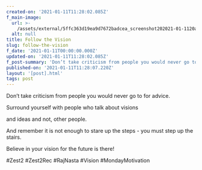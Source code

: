 ```yaml
---
created-on: '2021-01-11T11:28:02.085Z'
f_main-image:
  url: >-
    /assets/external/5ffc363d19ea9d7672badcea_screenshot202021-01-1120at2011.27.50.png
  alt: null
title: Follow the Vision
slug: follow-the-vision
f_date: '2021-01-11T00:00:00.000Z'
updated-on: '2021-01-11T11:28:02.085Z'
f_post-summary: 'Don’t take criticism from people you would never go to for advice. '
published-on: '2021-01-11T11:28:07.220Z'
layout: '[post].html'
tags: post
---
```


Don’t take criticism from people you would never go to for advice.

Surround yourself with people who talk about visions

and ideas and not, other people.

And remember it is not enough to stare up the steps - you must step up the stairs.

Believe in your vision for the future is there!

#Zest2 #Zest2Rec #RajNasta #Vision #MondayMotivation

‍

‍
